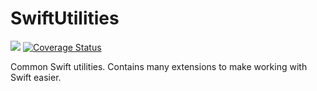 # SwiftUtilities

![](https://travis-ci.org/protoman92/SwiftUtilities.svg?branch=master)
[![Coverage Status](https://coveralls.io/repos/github/protoman92/SwiftUtilities/badge.svg?branch=master)](https://coveralls.io/github/protoman92/SwiftUtilities?branch=master)

Common Swift utilities. Contains many extensions to make working with Swift easier.
